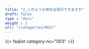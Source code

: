 ```yaml
---
title: "3_このような場合は発行できますか"
draft: false
type : "docs"
weight : 3
url: "/categories/003/"
---
```


{{< faqlist category-no="003" >}}
